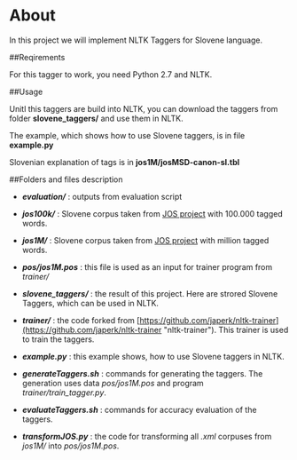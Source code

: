 About
======
In this project we will implement NLTK Taggers for Slovene language.

##Reqirements

For this tagger to work, you need Python 2.7 and NLTK.

##Usage

Unitl this taggers are build into NLTK, you can download the taggers from folder **slovene_taggers/** and use them in NLTK. 

The example, which shows how to use Slovene taggers, is in file **example.py**

Slovenian explanation of tags is in **jos1M/josMSD-canon-sl.tbl**

##Folders and files description

* _**evaluation/**_ : outputs from evaluation script

* _**jos100k/**_ : Slovene corpus taken from [JOS project](http://nl.ijs.si/jos "Slovene corpus") with 100.000 tagged words.

* _**jos1M/**_ : Slovene corpus taken from [JOS project](http://nl.ijs.si/jos "Slovene corpus") with million tagged words.

* _**pos/jos1M.pos**_ : this file is used as an input for trainer program from _trainer/_

* _**slovene_taggers/**_ : the result of this project. Here are strored Slovene Taggers, which can be used in NLTK.

* _**trainer/**_ : the code forked from [https://github.com/japerk/nltk-trainer](https://github.com/japerk/nltk-trainer "nltk-trainer"). This trainer is used to train the taggers.

* _**example.py**_ : this example shows, how to use Slovene taggers in NLTK.

* _**generateTaggers.sh**_ : commands for generating the taggers. The generation uses data _pos/jos1M.pos_ and program _trainer/train_tagger.py_. 

* _**evaluateTaggers.sh**_ : commands for accuracy evaluation of the taggers. 

* _**transformJOS.py**_ : the code for transforming all _.xml_ corpuses from _jos1M/_ into _pos/jos1M.pos_.